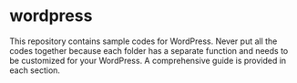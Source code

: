# wordpress
This repository contains sample codes for WordPress. Never put all the codes together because each folder has a separate function and needs to be customized for your WordPress. A comprehensive guide is provided in each section.
